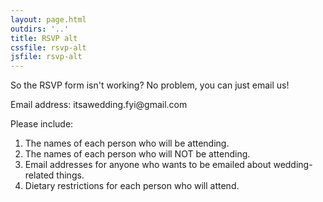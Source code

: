 ```yaml
---
layout: page.html
outdirs: '..'
title: RSVP alt
cssfile: rsvp-alt
jsfile: rsvp-alt
---
```

<div class='info fadeygreen'>
<p>So the RSVP form isn't working? No problem, you can just email us!</p>
<p>Email address: itsawedding.fyi@gmail.com</p>
<p>Please include:</p>
<ol>
<li>The names of each person who will be attending.</li>
<li>The names of each person who will NOT be attending.</li>
<li>Email addresses for anyone who wants to be emailed about wedding-related things.</li>
<li>Dietary restrictions for each person who will attend.</li>
</ol>

</div>

